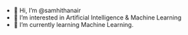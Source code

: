 - 👋 Hi, I’m @samhithanair
- 👀 I’m interested in Artificial Intelligence & Machine Learning
- 🌱 I’m currently learning Machine Learning.

<!---
samhithanair/samhithanair is a ✨ special ✨ repository because its `README.md` (this file) appears on your GitHub profile.
You can click the Preview link to take a look at your changes.
--->
